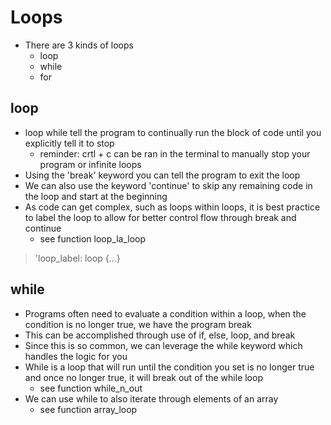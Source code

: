 # Loops
- There are 3 kinds of loops
    - loop
    - while
    - for
## loop
- loop while tell the program to continually run the block of code until you explicitly tell it to stop
    - reminder: crtl + c can be ran in the terminal to manually stop your program or infinite loops
- Using the 'break' keyword you can tell the program to exit the loop
- We can also use the keyword 'continue' to skip any remaining code in the loop and start at the beginning
- As code can get complex, such as loops within loops, it is best practice to label the loop to allow for better control flow through break and continue
    - see function loop_la_loop
> 'loop_label: loop {...}

## while
- Programs often need to evaluate a condition within a loop, when the condition is no longer true, we have the program break
- This can be accomplished through use of if, else, loop, and break
- Since this is so common, we can leverage the while keyword which handles the logic for you
- While is a loop that will run until the condition you set is no longer true and once no longer true, it will break out of the while loop
    - see function while_n_out
- We can use while to also iterate through elements of an array
    - see function array_loop